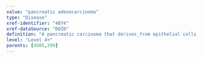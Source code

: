 ```yaml
---
value: "pancreatic adenocarcinoma"
type: "Disease"
xref-identifier: "4074"
xref-dataSource: "DOID"
definition: "A pancreatic carcinoma that derives_from epithelial cells of glandular origin."
level: "Level 4+"
parents: [4905,299]
---
```

